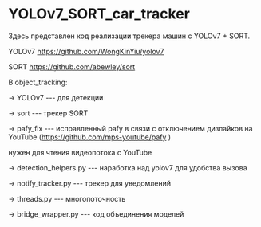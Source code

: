 # YOLOv7_SORT_car_tracker
Здесь представлен код реализации трекера машин с  YOLOv7 + SORT.

YOLOv7 https://github.com/WongKinYiu/yolov7

SORT https://github.com/abewley/sort


В object_tracking: 

-> YOLOv7 --- для детекции

-> sort --- трекер SORT

-> pafy_fix --- исправленный pafy в связи с отключением дизлайков на YouTube (https://github.com/mps-youtube/pafy )

 нужен для чтения видеопотока с YouTube

-> detection_helpers.py --- наработка над yolov7 для удобства вызова

-> notify_tracker.py --- трекер для уведомлений

-> threads.py --- многопоточность

-> bridge_wrapper.py --- код объединения моделей

